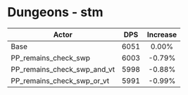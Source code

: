 # Dungeons - stm
| Actor | DPS | Increase |
|---|:---:|:---:|
|Base|6051|0.00%|
|PP_remains_check_swp|6003|-0.79%|
|PP_remains_check_swp_and_vt|5998|-0.88%|
|PP_remains_check_swp_or_vt|5991|-0.99%|
